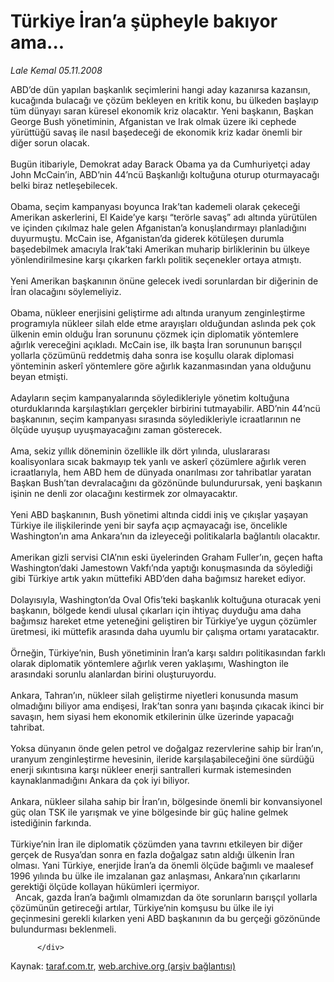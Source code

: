 # Türkiye İran’a şüpheyle bakıyor ama...

*Lale Kemal 05.11.2008*

<div class="yazi">ABD’de dün yapılan başkanlık seçimlerini hangi aday kazanırsa kazansın, kucağında bulacağı ve çözüm bekleyen en kritik konu, bu ülkeden başlayıp tüm dünyayı saran küresel ekonomik kriz olacaktır. Yeni başkanın, Başkan George Bush yönetiminin, Afganistan ve Irak olmak üzere iki cephede yürüttüğü savaş ile nasıl başedeceği de ekonomik kriz kadar önemli bir diğer sorun olacak. <br/><br/>Bugün itibariyle, Demokrat aday Barack Obama ya da Cumhuriyetçi aday John McCain’in, ABD’nin 44’ncü Başkanlığı koltuğuna oturup oturmayacağı belki biraz netleşebilecek. <br/><br/>Obama, seçim kampanyası boyunca Irak’tan kademeli olarak çekeceği Amerikan askerlerini, El Kaide’ye karşı “terörle savaş” adı altında yürütülen ve içinden çıkılmaz hale gelen Afganistan’a konuşlandırmayı planladığını duyurmuştu. McCain ise, Afganistan’da giderek kötüleşen durumla başedebilmek amacıyla Irak’taki Amerikan muharip birliklerinin bu ülkeye yönlendirilmesine karşı çıkarken farklı politik seçenekler ortaya atmıştı. <br/><br/>Yeni Amerikan başkanının önüne gelecek ivedi sorunlardan bir diğerinin de İran olacağını söylemeliyiz. <br/><br/>Obama, nükleer enerjisini geliştirme adı altında uranyum zenginleştirme programıyla nükleer silah elde etme arayışları olduğundan aslında pek çok ülkenin emin olduğu İran sorununu çözmek için diplomatik yöntemlere ağırlık vereceğini açıkladı. McCain ise, ilk başta İran sorununun barışçıl yollarla çözümünü reddetmiş daha sonra ise koşullu olarak diplomasi yönteminin askerî yöntemlere göre ağırlık kazanmasından yana olduğunu beyan etmişti. <br/><br/>Adayların seçim kampanyalarında söyledikleriyle yönetim koltuğuna oturduklarında karşılaştıkları gerçekler birbirini tutmayabilir. ABD’nin 44’ncü başkanının, seçim kampanyası sırasında söyledikleriyle icraatlarının ne ölçüde uyuşup uyuşmayacağını zaman gösterecek. <br/><br/>Ama, sekiz yıllık döneminin özellikle ilk dört yılında, uluslararası koalisyonlara sıcak bakmayıp tek yanlı ve askerî çözümlere ağırlık veren icraatlarıyla, hem ABD hem de dünyada onarılması zor tahribatlar yaratan Başkan Bush’tan devralacağını da gözönünde bulundurursak, yeni başkanın işinin ne denli zor olacağını kestirmek zor olmayacaktır. <br/><br/>Yeni ABD başkanının, Bush yönetimi altında ciddi iniş ve çıkışlar yaşayan Türkiye ile ilişkilerinde yeni bir sayfa açıp açmayacağı ise, öncelikle Washington’ın ama Ankara’nın da izleyeceği politikalarla bağlantılı olacaktır. <br/><br/>Amerikan gizli servisi CIA’nın eski üyelerinden Graham Fuller’ın, geçen hafta Washington’daki Jamestown Vakfı’nda yaptığı konuşmasında da söylediği gibi Türkiye artık yakın müttefiki ABD’den daha bağımsız hareket ediyor. <br/><br/>Dolayısıyla, Washington’da Oval Ofis’teki başkanlık koltuğuna oturacak yeni başkanın, bölgede kendi ulusal çıkarları için ihtiyaç duyduğu ama daha bağımsız hareket etme yeteneğini geliştiren bir Türkiye’ye uygun çözümler üretmesi, iki müttefik arasında daha uyumlu bir çalışma ortamı yaratacaktır. <br/><br/>Örneğin, Türkiye’nin, Bush yönetiminin İran’a karşı saldırı politikasından farklı olarak diplomatik yöntemlere ağırlık veren yaklaşımı, Washington ile arasındaki sorunlu alanlardan birini oluşturuyordu. <br/><br/>Ankara, Tahran’ın, nükleer silah geliştirme niyetleri konusunda masum olmadığını biliyor ama endişesi, Irak’tan sonra yanı başında çıkacak ikinci bir savaşın, hem siyasi hem ekonomik etkilerinin ülke üzerinde yapacağı tahribat. <br/><br/>Yoksa dünyanın önde gelen petrol ve doğalgaz rezervlerine sahip bir İran’ın, uranyum zenginleştirme hevesinin, ileride karşılaşabileceğini öne sürdüğü enerji sıkıntısına karşı nükleer enerji santralleri kurmak istemesinden kaynaklanmadığını Ankara da çok iyi biliyor. <br/><br/>Ankara, nükleer silaha sahip bir İran’ın, bölgesinde önemli bir konvansiyonel güç olan TSK ile yarışmak ve yine bölgesinde bir güç haline gelmek istediğinin farkında. <br/><br/>Türkiye’nin İran ile diplomatik çözümden yana tavrını etkileyen bir diğer gerçek de Rusya’dan sonra en fazla doğalgaz satın aldığı ülkenin İran olması. Yani Türkiye, enerjide İran’a da önemli ölçüde bağımlı ve maalesef 1996 yılında bu ülke ile imzalanan gaz anlaşması, Ankara’nın çıkarlarını gerektiği ölçüde kollayan hükümleri içermiyor. <br/>  Ancak, gazda İran’a bağımlı olmamızdan da öte sorunların barışçıl yollarla çözümünün getireceği artılar, Türkiye’nin komşusu bu ülke ile iyi geçinmesini gerekli kılarken yeni ABD başkanının da bu gerçeği gözönünde bulundurması beklenmeli.
                                    
          
          
          
          </div>

Kaynak: [taraf.com.tr](http://www.taraf.com.tr/lale-kemal/makale-turkiye-irana-supheyle-bakiyor-ama.htm), [web.archive.org (arşiv bağlantısı)](http://web.archive.org/web/20130816042444/http://www.taraf.com.tr/lale-kemal/makale-turkiye-irana-supheyle-bakiyor-ama.htm)
